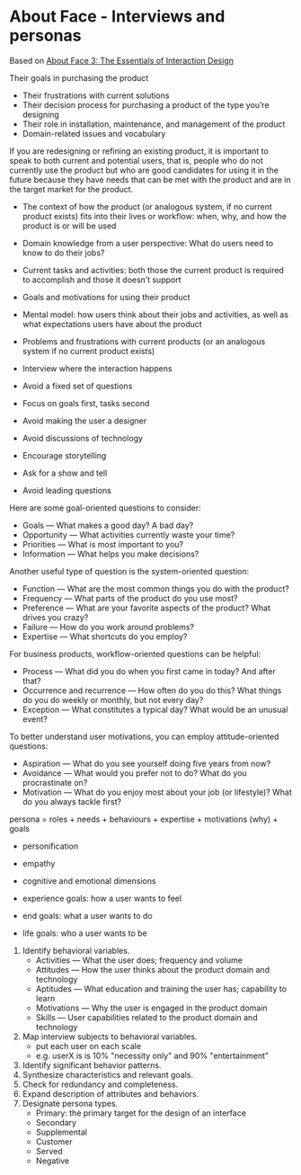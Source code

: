 # About Face - Interviews and personas

Based on [About Face 3: The Essentials of Interaction Design](http://www.amazon.com/About-Face-Essentials-Interaction-Design/dp/0470084111)

Their goals in purchasing the product

- Their frustrations with current solutions
- Their decision process for purchasing a product of the type you’re designing
- Their role in installation, maintenance, and management of the product
- Domain-related issues and vocabulary

If you are redesigning or refining an existing product, it is important to speak to both current and potential users,
that is, people who do not currently use the product but who are good candidates for using it in the future
because they have needs that can be met with the product and are in the target market for the product.


- The context of how the product (or analogous system, if no current product exists) fits into their lives or workflow: when, why, and how the product is or will be used
- Domain knowledge from a user perspective: What do users need to know to do their jobs?
- Current tasks and activities: both those the current product is required to accomplish and those it doesn’t support
- Goals and motivations for using their product
- Mental model: how users think about their jobs and activities, as well as what expectations users have about the product
- Problems and frustrations with current products (or an analogous system if no current product exists)



- Interview where the interaction happens
- Avoid a fixed set of questions
- Focus on goals first, tasks second
- Avoid making the user a designer
- Avoid discussions of technology
- Encourage storytelling
- Ask for a show and tell
- Avoid leading questions



Here are some goal-oriented questions to consider:

- Goals — What makes a good day? A bad day?
- Opportunity — What activities currently waste your time?
- Priorities — What is most important to you?
- Information — What helps you make decisions?

Another useful type of question is the system-oriented question:

- Function — What are the most common things you do with the product?
- Frequency — What parts of the product do you use most?
- Preference — What are your favorite aspects of the product? What drives you crazy?
- Failure — How do you work around problems?
- Expertise — What shortcuts do you employ?

For business products, workflow-oriented questions can be helpful:

- Process — What did you do when you first came in today? And after that?
- Occurrence and recurrence — How often do you do this? What things do you do weekly or monthly, but not every day?
- Exception — What constitutes a typical day? What would be an unusual event?

To better understand user motivations, you can employ attitude-oriented questions:

- Aspiration — What do you see yourself doing five years from now?
- Avoidance — What would you prefer not to do? What do you procrastinate on?
- Motivation — What do you enjoy most about your job (or lifestyle)? What do you always tackle first?





persona = roles + needs + behaviours + expertise + motivations (why) + goals

- personification
- empathy
- cognitive and emotional dimensions

- experience goals: how a user wants to feel
- end goals: what a user wants to do
- life goals: who a user wants to be

1. Identify behavioral variables.
    - Activities — What the user does; frequency and volume
    - Attitudes — How the user thinks about the product domain and technology
    - Aptitudes — What education and training the user has; capability to learn
    - Motivations — Why the user is engaged in the product domain
    - Skills — User capabilities related to the product domain and technology
2. Map interview subjects to behavioral variables.
    - put each user on each scale
    - e.g. userX is is 10% "necessity only" and 90% "entertainment"
3. Identify significant behavior patterns.
4. Synthesize characteristics and relevant goals.
5. Check for redundancy and completeness.
6. Expand description of attributes and behaviors.
7. Designate persona types.
    - Primary: the primary target for the design of an interface
    - Secondary
    - Supplemental
    - Customer
    - Served
    - Negative
